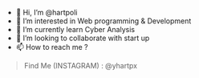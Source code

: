 - 👋 Hi, I’m @hartpoli
- 👀 I’m interested in Web programming & Development
- 🌱 I’m currently learn Cyber Analysis 
- 💞️ I’m looking to collaborate with start up
- 📫 How to reach me ?  

>  Find Me (INSTAGRAM)  : @yhartpx

<!---
hartpoli/hartpoli is a ✨ special ✨ repository because its `README.md` (Personal) appears on your GitHub profile.
You can click the Preview link to take a look at your changes.
--->
